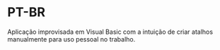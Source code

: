 # PT-BR
Aplicação improvisada em Visual Basic com a intuição de criar atalhos manualmente para uso pessoal no trabalho.
